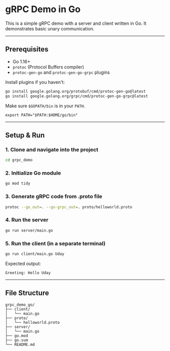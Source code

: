 # gRPC Demo in Go

This is a simple gRPC demo with a server and client written in Go. It demonstrates basic unary communication.

---

## Prerequisites

- Go 1.16+
- `protoc` (Protocol Buffers compiler)
- `protoc-gen-go` and `protoc-gen-go-grpc` plugins

Install plugins if you haven't:

```bash
go install google.golang.org/protobuf/cmd/protoc-gen-go@latest
go install google.golang.org/grpc/cmd/protoc-gen-go-grpc@latest
```

Make sure `$GOPATH/bin` is in your `PATH`.

```
export PATH="$PATH:$HOME/go/bin"
```

---

## Setup & Run

### 1. Clone and navigate into the project

```bash
cd grpc_demo
```

### 2. Initialize Go module

```bash
go mod tidy
```

### 3. Generate gRPC code from .proto file

```bash
protoc --go_out=. --go-grpc_out=. proto/helloworld.proto
```

### 4. Run the server

```bash
go run server/main.go
```

### 5. Run the client (in a separate terminal)

```bash
go run client/main.go Uday
```

Expected output:

```
Greeting: Hello Uday
```

---

## File Structure

```
grpc_demo_go/
├── client/
│   └── main.go
├── proto/
│   └── helloworld.proto
├── server/
│   └── main.go
├── go.mod
├── go.sum
└── README.md
```
